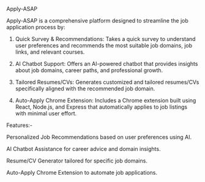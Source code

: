 Apply-ASAP

Apply-ASAP is a comprehensive platform designed to streamline the job application process by:

1. Quick Survey & Recommendations: Takes a quick survey to understand user preferences and recommends the most suitable job domains, job links, and relevant courses.


2. AI Chatbot Support: Offers an AI-powered chatbot that provides insights about job domains, career paths, and professional growth.


3. Tailored Resumes/CVs: Generates customized and tailored resumes/CVs specifically aligned with the recommended job domain.


4. Auto-Apply Chrome Extension: Includes a Chrome extension built using React, Node.js, and Express that automatically applies to job listings with minimal user effort.

Features:-

Personalized Job Recommendations based on user preferences using AI.

AI Chatbot Assistance for career advice and domain insights.

Resume/CV Generator tailored for specific job domains.

Auto-Apply Chrome Extension to automate job applications.   
